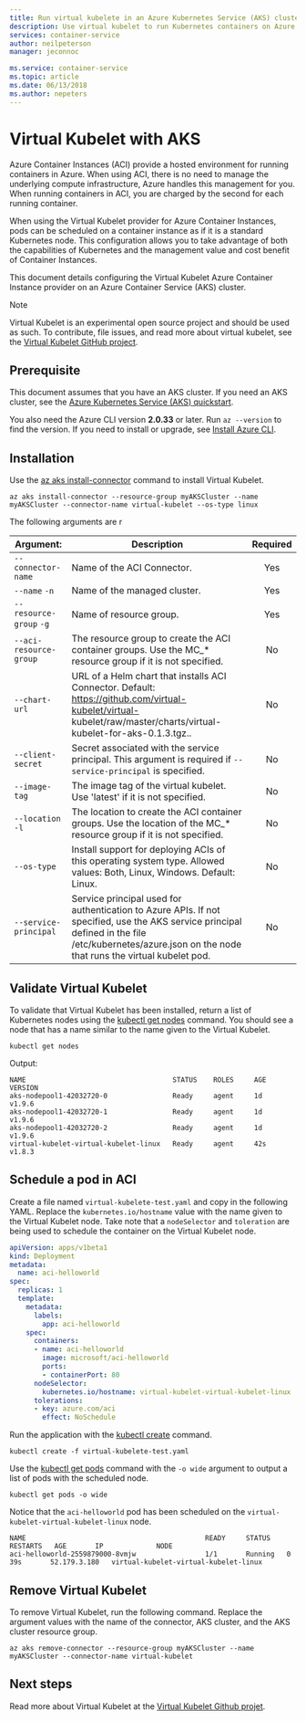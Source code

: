 ```yaml
---
title: Run virtual kubelete in an Azure Kubernetes Service (AKS) cluster
description: Use virtual kubelet to run Kubernetes containers on Azure Container Instances.
services: container-service
author: neilpeterson
manager: jeconnoc

ms.service: container-service
ms.topic: article
ms.date: 06/13/2018
ms.author: nepeters
---
```


# Virtual Kubelet with AKS

Azure Container Instances (ACI) provide a hosted environment for running containers in Azure. When using ACI, there is no need to manage the underlying compute infrastructure, Azure handles this management for you. When running containers in ACI, you are charged by the second for each running container.

When using the Virtual Kubelet provider for Azure Container Instances, pods can be scheduled on a container instance as if it is a standard Kubernetes node. This configuration allows you to take advantage of both the capabilities of Kubernetes and the management value and cost benefit of Container Instances.

This document details configuring the Virtual Kubelet Azure Container Instance provider on an Azure Container Service (AKS) cluster.

> [!NOTE]
> Virtual Kubelet is an experimental open source project and should be used as such. To contribute, file issues, and read more about virtual kubelet, see the [Virtual Kubelet GitHub project][vk-github].

## Prerequisite

This document assumes that you have an AKS cluster. If you need an AKS cluster, see the [Azure Kubernetes Service (AKS) quickstart][aks-quick-start].

You also need the Azure CLI version **2.0.33** or later. Run `az --version` to find the version. If you need to install or upgrade, see [Install Azure CLI](/cli/azure/install-azure-cli).

## Installation

Use the [az aks install-connector][aks-install-connector] command to install Virtual Kubelet.

```azurecli-interactive
az aks install-connector --resource-group myAKSCluster --name myAKSCluster --connector-name virtual-kubelet --os-type linux
```

The following arguments are r

| Argument: | Description | Required |
|---|---|:---:|
| `--connector-name` | Name of the ACI Connector.| Yes |
| `--name` `-n` | Name of the managed cluster. | Yes |
| `--resource-group` `-g` | Name of resource group. | Yes |
| `--aci-resource-group` | The resource group to create the ACI container groups. Use the MC_* resource group if it is not specified. | No |
| `--chart-url` | URL of a Helm chart that installs ACI Connector.  Default: https://github.com/virtual-kubelet/virtual- kubelet/raw/master/charts/virtual-kubelet-for-aks-0.1.3.tgz.. | No |
| `--client-secret` | Secret associated with the service principal. This argument is required if `--service-principal` is specified. | No |
| `--image-tag` | The image tag of the virtual kubelet. Use 'latest' if it is not specified. | No |
| `--location` `-l` | The location to create the ACI container groups. Use the location of the MC_* resource group if it is not specified. | No |
| `--os-type` | Install support for deploying ACIs of this operating system type.  Allowed values: Both, Linux, Windows. Default: Linux. | No |
| `--service-principal` | Service principal used for authentication to Azure APIs. If not specified, use the AKS service principal defined in the file /etc/kubernetes/azure.json on the node that runs the virtual kubelet pod. | No |

## Validate Virtual Kubelet

To validate that Virtual Kubelet has been installed, return a list of Kubernetes nodes using the [kubectl get nodes][kubectl-get] command. You should see a node that has a name similar to the name given to the Virtual Kubelet.

```azurecli-interactive
kubectl get nodes
```

Output:

```console
NAME                                    STATUS    ROLES     AGE       VERSION
aks-nodepool1-42032720-0                Ready     agent     1d        v1.9.6
aks-nodepool1-42032720-1                Ready     agent     1d        v1.9.6
aks-nodepool1-42032720-2                Ready     agent     1d        v1.9.6
virtual-kubelet-virtual-kubelet-linux   Ready     agent     42s       v1.8.3
```

## Schedule a pod in ACI

Create a file named `virtual-kubelete-test.yaml` and copy in the following YAML. Replace the `kubernetes.io/hostname` value with the name given to the Virtual Kubelet node. Take note that a `nodeSelector` and `toleration` are being used to schedule the container on the Virtual Kubelet node.

```yaml
apiVersion: apps/v1beta1
kind: Deployment
metadata:
  name: aci-helloworld
spec:
  replicas: 1
  template:
    metadata:
      labels:
        app: aci-helloworld
    spec:
      containers:
      - name: aci-helloworld
        image: microsoft/aci-helloworld
        ports:
        - containerPort: 80
      nodeSelector:
        kubernetes.io/hostname: virtual-kubelet-virtual-kubelet-linux
      tolerations:
      - key: azure.com/aci
        effect: NoSchedule
```

Run the application with the [kubectl create][kubectl-create] command.

```azurecli-interactive
kubectl create -f virtual-kubelete-test.yaml
```

Use the [kubectl get pods][kubectl-get] command with the `-o wide` argument to output a list of pods with the scheduled node.

```azurecli-interactive
kubectl get pods -o wide
```

Notice that the `aci-helloworld` pod has been scheduled on the `virtual-kubelet-virtual-kubelet-linux` node.

```console
NAME                                            READY     STATUS    RESTARTS   AGE       IP             NODE
aci-helloworld-2559879000-8vmjw                 1/1       Running   0          39s       52.179.3.180   virtual-kubelet-virtual-kubelet-linux
```

## Remove Virtual Kubelet

To remove Virtual Kubelet, run the following command. Replace the argument values with the name of the connector, AKS cluster, and the AKS cluster resource group.

```azurecli-interactive
az aks remove-connector --resource-group myAKSCluster --name myAKSCluster --connector-name virtual-kubelet
```

## Next steps

Read more about Virtual Kubelet at the [Virtual Kubelet Github projet][vk-github].

<!-- LINKS - internal -->
[aks-quick-start]: ./kubernetes-walkthrough.md
[az-container-list]: /cli/azure/aks#az_aks_list
[aks-install-connector]: /cli/azure/aks#az-aks-install-connector

<!-- LINKS - external -->
[kubectl-create]: https://kubernetes.io/docs/user-guide/kubectl/v1.6/#create
[kubectl-get]: https://kubernetes.io/docs/user-guide/kubectl/v1.8/#get
[vk-github]: https://github.com/virtual-kubelet/virtual-kubelet